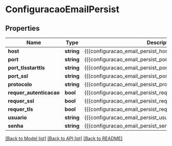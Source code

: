 # ConfiguracaoEmailPersist

## Properties
Name | Type | Description | Notes
------------ | ------------- | ------------- | -------------
**host** | **string** | {{{configuracao_email_persist_host_value}}} | [optional] 
**port** | **string** | {{{configuracao_email_persist_port_value}}} | [optional] 
**port_tlsstarttls** | **string** | {{{configuracao_email_persist_port_t_l_s_s_t_a_r_t_t_l_s_value}}} | [optional] 
**port_ssl** | **string** | {{{configuracao_email_persist_port_s_s_l_value}}} | [optional] 
**protocolo** | **string** | {{{configuracao_email_persist_protocolo_value}}} | [optional] 
**requer_autenticacao** | **bool** | {{{configuracao_email_persist_requer_autenticacao_value}}} | [optional] 
**requer_ssl** | **bool** | {{{configuracao_email_persist_requer_s_s_l_value}}} | [optional] 
**requer_tls** | **bool** | {{{configuracao_email_persist_requer_t_l_s_value}}} | [optional] 
**usuario** | **string** | {{{configuracao_email_persist_usuario_value}}} | [optional] 
**senha** | **string** | {{{configuracao_email_persist_senha_value}}} | [optional] 

[[Back to Model list]](../README.md#documentation-for-models) [[Back to API list]](../README.md#documentation-for-api-endpoints) [[Back to README]](../README.md)


